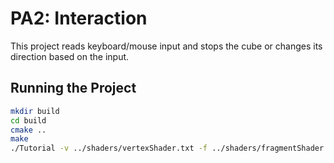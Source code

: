 # PA2: Interaction
This project reads keyboard/mouse input and stops the cube or changes its direction based on the input.
## Running the Project

```bash
mkdir build
cd build
cmake ..
make
./Tutorial -v ../shaders/vertexShader.txt -f ../shaders/fragmentShader.txt
```
